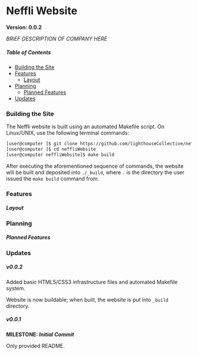 #  Neffli Website
**Version: 0.0.2**

*BRIEF DESCRIPTION OF COMPANY HERE*

##### Table of Contents
* [Building the Site](#building-the-site)
* [Features](#features)
    * [Layout](#layout)
* [Planning](#planning)
    * [Planned Features](#planned-features)
* [Updates](#updates)


### Building the Site

The Neffli website is built using an automated Makefile script.  On Linux/UNIX, use the following terminal commands:

```bash
[user@computer ]$ git clone https://github.com/lighthouseCollective/neffliWebsite.git
[user@computer ]$ cd neffliWebsite
[user@computer neffliWebsite]$ make build
```

After executing the aforementioned sequence of commands, the website will be built and deposited into `./_build`, where `.` is the directory the user issued the `make build` command from.

### Features


##### Layout


### Planning


##### Planned Features


### Updates


##### v0.0.2
 Added basic HTML5/CSS3 infrastructure files and automated Makefile system.

 Website is now buildable; when built, the website is put into `_build` directory.

##### v0.0.1
**MILESTONE: *Initial Commit***

Only provided README.


